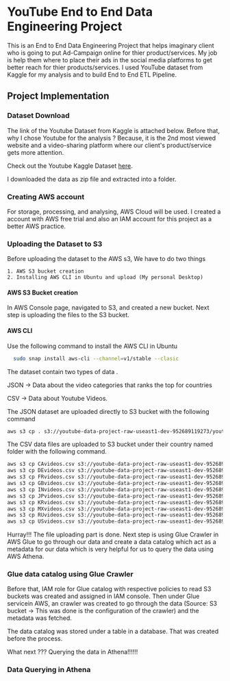 
# YouTube End to End Data Engineering Project

This is an End to End Data Engineering Project that helps imaginary client who is going to put Ad-Campaign online for thier product/services. My job is help them where to place their ads in the social media platforms to get better reach for thier products/services.
I used YouTube dataset from Kaggle for my analysis and to build End to End ETL Pipeline.
## Project Implementation

### Dataset Download
The link of the Youtube Dataset from Kaggle is attached below. Before that, why I chose Youtube for the analysis ? Because, it is the 2nd most viewed website and a video-sharing platform where our client's product/service gets more attention.

Check out the Youtube Kaggle Dataset [here](https://www.kaggle.com/datasets/datasnaek/youtube-new).

I downloaded the data as zip file and extracted into a folder.


### Creating AWS account
For storage, processing, and analysing, AWS Cloud will be used. I created a account with AWS free trial and also an IAM account for this project as a better AWS practice.

### Uploading the Dataset to S3
Before uploading the dataset to the AWS s3, We have to do two things

    1. AWS S3 bucket creation
    2. Installing AWS CLI in Ubuntu and upload (My personal Desktop)

#### AWS S3 Bucket creation
In AWS Console page, navigated to S3, and created a new bucket. Next step is uploading the files to the S3 bucket.

#### AWS CLI
Use the following command to install the AWS CLI in Ubuntu
```bash
  sudo snap install aws-cli --channel=v1/stable --clasic
```

The dataset contain two types of data .

JSON -> Data about the video categories that ranks the top for countries

CSV -> Data about Youtube Videos. 

The JSON dataset are uploaded directly to S3 bucket with the following command

```bash
aws s3 cp . s3://youtube-data-project-raw-useast1-dev-952689119273/youtube/raw_statistics_reference_data/ --recursive --exclude "*" --include "*.json"
```

The CSV data files are uploaded to S3 bucket under their country named folder with the following command.

```bash 
aws s3 cp CAvideos.csv s3://youtube-data-project-raw-useast1-dev-952689119273/youtube/raw_statistics/region=ca/
aws s3 cp DEvideos.csv s3://youtube-data-project-raw-useast1-dev-952689119273/youtube/raw_statistics/region=de/
aws s3 cp FRvideos.csv s3://youtube-data-project-raw-useast1-dev-952689119273/youtube/raw_statistics/region=fr/
aws s3 cp GBvideos.csv s3://youtube-data-project-raw-useast1-dev-952689119273/youtube/raw_statistics/region=gb/
aws s3 cp INvideos.csv s3://youtube-data-project-raw-useast1-dev-952689119273/youtube/raw_statistics/region=in/
aws s3 cp JPvideos.csv s3://youtube-data-project-raw-useast1-dev-952689119273/youtube/raw_statistics/region=jp/
aws s3 cp KRvideos.csv s3://youtube-data-project-raw-useast1-dev-952689119273/youtube/raw_statistics/region=kr/
aws s3 cp MXvideos.csv s3://youtube-data-project-raw-useast1-dev-952689119273/youtube/raw_statistics/region=mx/
aws s3 cp RUvideos.csv s3://youtube-data-project-raw-useast1-dev-952689119273/youtube/raw_statistics/region=ru/
aws s3 cp USvideos.csv s3://youtube-data-project-raw-useast1-dev-952689119273/youtube/raw_statistics/region=us/
```

Hurray!!! The file uploading part is done. Next step is using Glue Crawler in AWS Glue to go through our data and create a data catalog which act as a metadata for our data which is very helpful for us to query the data using AWS Athena.

### Glue data catalog using Glue Crawler
Before that, IAM role for Glue catalog with respective policies to read S3 buckets was created and assigned in IAM console.
Then under Glue servicein AWS, an crawler was created to go through the data (Source: S3 bucket -> This was done is the configuration of the crawler) and the metadata was fetched.

The data catalog was stored under a table in a database. That was created before the process.

What next ??? Querying the data in Athena!!!!!!


### Data Querying in Athena





